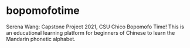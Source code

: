 # bopomofotime
Serena Wang: Capstone Project 2021, CSU Chico 
Bopomofo Time!
This is an educational learning platform for beginners of Chinese to learn the Mandarin phonetic alphabet.
